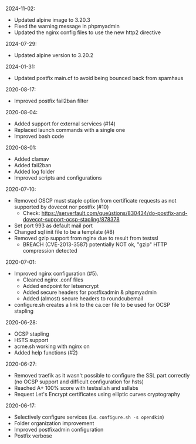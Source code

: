 2024-11-02:
- Updated alpine image to 3.20.3
- Fixed the warning message in phpmyadmin
- Updated the nginx config files to use the new http2 directive

2024-07-29:
- Updated alpine version to 3.20.2

2024-01-31:
- Updated postfix main.cf to avoid being bounced back from spamhaus

2020-08-17:
- Improved postfix fail2ban filter

2020-08-04:
- Added support for external services (#14)
- Replaced launch commands with a single one 
- Improved bash code

2020-08-01:
- Added clamav
- Added fail2ban
- Added log folder
- Improved scripts and configurations

2020-07-10:
- Removed OSCP must staple option from certificate requests as not supported by dovecot nor postfix (#10)
  - Check: https://serverfault.com/queùstions/830434/do-postfix-and-dovecot-support-ocsp-stapling/878378
- Set port 993 as default mail port
- Changed sql init file to be a template (#8)
- Removed gzip support from nginx due to result from testssl
  - BREACH (CVE-2013-3587) potentially NOT ok, "gzip" HTTP compression detected

2020-07-01:
- Improved nginx configuration (#5).
  - Cleaned nginx .conf files
  - Added endpoint for letsencrypt
  - Added secure headers for postfixadmin & phpmyadmin
  - Added (almost) secure headers to roundcubemail
- configure.sh creates a link to the ca.cer file to be used for OCSP stapling

2020-06-28:
- OCSP stapling
- HSTS support
- acme.sh working with nginx on
- Added help functions (#2)

2020-06-27:
- Removed traefik as it wasn't possible to configure the SSL part correctly (no OCSP support and difficult configuration for hsts)
- Reached A+ 100% score with testssl.sh and ssllabs
- Request Let's Encrypt certificates using elliptic curves cryptography 

2020-06-17:
- Selectively configure services (i.e. `configure.sh -s opendkim`)
- Folder organization improvement
- Improved postfixadmin configuration
- Postfix verbose
